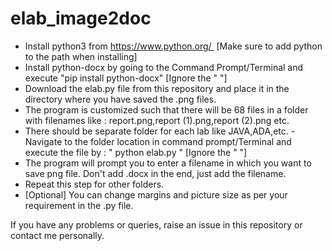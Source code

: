 # elab_image2doc
- Install python3 from https://www.python.org/  [Make sure to add python to the path when installing] 
- Install python-docx by going to the Command Prompt/Terminal and execute "pip install python-docx" [Ignore the " "] 
- Download the elab.py file from this repository and place it in the directory where you have saved the .png files. 
- The program is customized such that there will be 68 files in a folder with filenames like : report.png,report (1).png,report (2).png etc.  
- There should be separate folder for each lab like JAVA,ADA,etc. - Navigate to the folder location in command prompt/Terminal and execute the file by : " python elab.py " [Ignore the " "]  
- The program will prompt you to enter a filename in which you want to save png file. Don't add .docx in the end, just add the filename. 
- Repeat this step for other folders. 
- [Optional] You can change margins and picture size as per your requirement in the .py file.

If you have any problems or queries, raise an issue in this repository or contact me personally.
